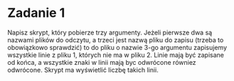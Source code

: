 # Zadanie 1

Napisz skrypt, który pobierze trzy argumenty. Jeżeli pierwsze dwa są nazwami plików do odczytu, a trzeci jest nazwą pliku do zapisu (trzeba to obowiązkowo sprawdzić) to do pliku o nazwie 3-go argumentu zapisujemy wszystkie linie z pliku 1, których nie ma w pliku 2. Linie mają być zapisane od końca, a wszystkie znaki w linii mają byc odwrócone równiez odwrócone. Skrypt ma wyświetlić liczbę takich linii.